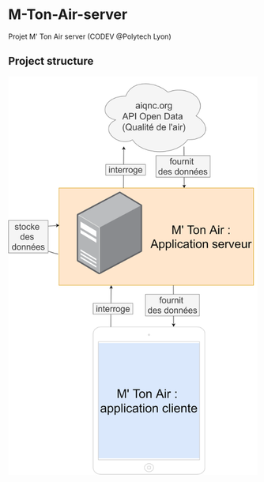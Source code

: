 # M-Ton-Air-server
Projet M' Ton Air server (CODEV @Polytech Lyon)

## Project structure

![architecture](doc/img/archi.png)
